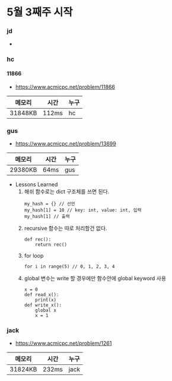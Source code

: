 # 5월 3째주 시작

### jd
-

### hc

#### 11866

- https://www.acmicpc.net/problem/11866

|메모리|시간|누구|
|--|--|--|
|31848KB|112ms|hc|

### gus
- https://www.acmicpc.net/problem/13699

|메모리|시간|누구|
|--|--|--|
|29380KB|64ms|gus|

- Lessons Learned
    1. 해쉬 함수로는 dict 구조체를 쓰면 된다.
        ```
        my_hash = {} // 선언
        my_hash[1] = 10 // key: int, value: int, 입력
        my_hash[1] // 출력
        ```
    1. recursive 함수는 따로 처리할건 없다.
        ```
        def rec():
            return rec()
        ```
    1. for loop
        ```
        for i in range(5) // 0, 1, 2, 3, 4
        ```
    1. global 변수는 write 할 경우에만 함수안에 global keyword 사용
        ```
        x = 0
        def read_x():
            print(x) 
        def write_x():
            global x
            x = 1
        ```
    

### jack

- https://www.acmicpc.net/problem/1261
  
|메모리|시간|누구|
|--|--|--|
|31824KB|232ms|jack|
